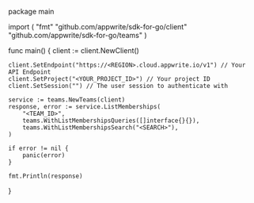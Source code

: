 package main

import (
    "fmt"
    "github.com/appwrite/sdk-for-go/client"
    "github.com/appwrite/sdk-for-go/teams"
)

func main() {
    client := client.NewClient()

    client.SetEndpoint("https://<REGION>.cloud.appwrite.io/v1") // Your API Endpoint
    client.SetProject("<YOUR_PROJECT_ID>") // Your project ID
    client.SetSession("") // The user session to authenticate with

    service := teams.NewTeams(client)
    response, error := service.ListMemberships(
        "<TEAM_ID>",
        teams.WithListMembershipsQueries([]interface{}{}),
        teams.WithListMembershipsSearch("<SEARCH>"),
    )

    if error != nil {
        panic(error)
    }

    fmt.Println(response)
}
